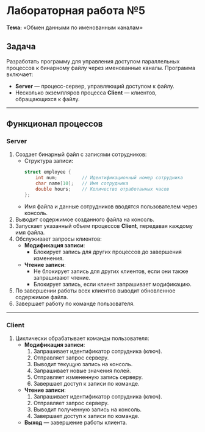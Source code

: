 # Лабораторная работа №5  
**Тема:** «Обмен данными по именованным каналам»   

## Задача  
Разработать программу для управления доступом параллельных процессов к бинарному файлу через именованные каналы. Программа включает:  
- **Server** — процесс-сервер, управляющий доступом к файлу.  
- Несколько экземпляров процесса **Client** — клиентов, обращающихся к файлу.  

---

## Функционал процессов  

### **Server**  
1. Создает бинарный файл с записями сотрудников:  
   - Структура записи:  
     ```c
     struct employee {
         int num;         // Идентификационный номер сотрудника  
         char name[10];   // Имя сотрудника  
         double hours;    // Количество отработанных часов  
     };
     ```  
   - Имя файла и данные сотрудников вводятся пользователем через консоль.  
2. Выводит содержимое созданного файла на консоль.  
3. Запускает указанный объем процессов **Client**, передавая каждому имя файла.  
4. Обслуживает запросы клиентов:  
   - **Модификация записи**:  
     - Блокирует запись для других процессов до завершения изменения.  
   - **Чтение записи**:  
     - Не блокирует запись для других клиентов, если они также запрашивают чтение.  
     - Блокирует запись, если клиент запрашивает модификацию.  
5. По завершении работы всех клиентов выводит обновленное содержимое файла.  
6. Завершает работу по команде пользователя.  

---

### **Client**  
1. Циклически обрабатывает команды пользователя:  
   - **Модификация записи**:  
     1. Запрашивает идентификатор сотрудника (ключ).  
     2. Отправляет запрос серверу.  
     3. Выводит текущую запись на консоль.  
     4. Запрашивает новые значения полей.  
     5. Отправляет измененную запись серверу.  
     6. Завершает доступ к записи по команде.  
   - **Чтение записи**:  
     1. Запрашивает идентификатор сотрудника (ключ).  
     2. Отправляет запрос серверу.  
     3. Выводит полученную запись на консоль.  
     4. Завершает доступ к записи по команде.  
   - **Выход** — завершение работы клиента.  
